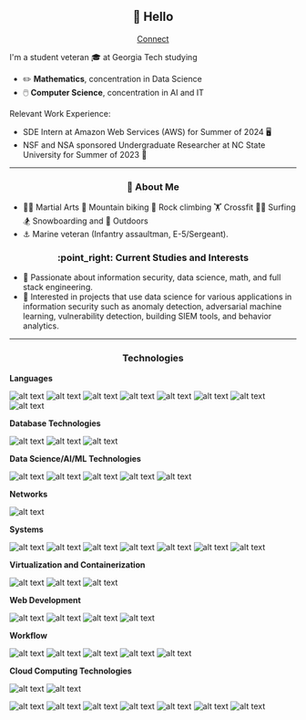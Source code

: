 <h2 align="center">👋 Hello</h2>
<p align="center">
  <a href="https://www.linkedin.com/in/abarton01">Connect</a>
</p>

I'm a student veteran 🎓 at Georgia Tech studying
- :pencil2: **Mathematics**, concentration in Data Science
- 🖱️ **Computer Science**, concentration in AI and IT

Relevant Work Experience:
- SDE Intern at Amazon Web Services (AWS) for Summer of 2024 🖥️
- NSF and NSA sponsored Undergraduate Researcher at NC State University for Summer of 2023 :microscope:

-------
<h3 align="center">🍎 About Me</h3>

- 🤼‍♂️ Martial Arts :mountain_bicyclist: Mountain biking 🐐 Rock climbing 🏋️ Crossfit 🏄‍♂️ Surfing :snowboarder: Snowboarding and :sunrise_over_mountains: Outdoors
- ⚓ Marine veteran (Infantry assaultman, E-5/Sergeant).

<h3 align="center">:point_right: Current Studies and Interests</h3>

- 🌱 Passionate about information security, data science, math, and full stack engineering.
- 🌳 Interested in projects that use data science for various applications in information security such as anomaly detection, adversarial machine learning, vulnerability detection, building SIEM tools, and behavior analytics.

---
<h3 align="center"> Technologies </h3>

**Languages**

![alt text](https://img.shields.io/badge/Python-4776AB?style=for-the-badge&logo=python&logoColor=blue)
![alt text](https://img.shields.io/badge/Rust-000000?style=for-the-badge&logo=rust&logoColor=white)
![alt text](https://img.shields.io/badge/C-00599C?style=for-the-badge&logo=c&logoColor=white)
![alt text](https://img.shields.io/badge/Java-ED8B00?style=for-the-badge&logo=openjdk&logoColor=blue)
![alt text](https://img.shields.io/badge/TypeScript-007ACC?style=for-the-badge&logo=typescript&logoColor=white)
![alt text](https://img.shields.io/badge/JavaScript-F7DF1E?style=for-the-badge&logo=javascript&logoColor=white)
![alt text](https://img.shields.io/badge/C++-00599C?style=for-the-badge&logo=cplusplus&logoColor=white)
![alt text](https://img.shields.io/badge/TeX-008080?style=for-the-badge&logo=latex&logoColor=white)

**Database Technologies**

![alt text](https://img.shields.io/badge/MySQL-4479A1?style=for-the-badge&logo=mysql&logoColor=white)
![alt text](https://img.shields.io/badge/PostgreSQL-4169E1?style=for-the-badge&logo=postgresql&logoColor=white)
![alt text](https://img.shields.io/badge/SQLAlchemy-D71F00?style=for-the-badge&logo=sqlalchemy&logoColor=white)

**Data Science/AI/ML Technologies**

![alt text](https://img.shields.io/badge/PyTorch-EE4C2C?style=for-the-badge&logo=pytorch&logoColor=white)
![alt text](https://img.shields.io/badge/Numpy-777BB4?style=for-the-badge&logo=numpy&logoColor=white)
![alt text](https://img.shields.io/badge/Pandas-150458?style=for-the-badge&logo=pandas&logoColor=white)
![alt text](https://img.shields.io/badge/scikit_learn-F7931E?style=for-the-badge&logo=scikit-learn&logoColor=white)
![alt text](https://img.shields.io/badge/LangChain-1C3C3C?style=for-the-badge&logo=langchain&logoColor=white)
<!--![alt text](https://img.shields.io/badge/SciPy-8CAAE6?style=for-the-badge&logo=scipy&logoColor=white)-->

**Networks**

![alt text](https://img.shields.io/badge/Wireshark-1679A7?style=for-the-badge&logo=wireshark&logoColor=white)


**Systems**

![alt text](https://img.shields.io/badge/LinuxMint-86BE43?style=for-the-badge&logo=linuxmint&logoColor=white)
![alt text](https://img.shields.io/badge/Kali-557C94?style=for-the-badge&logo=kalilinux&logoColor=white)
![alt text](https://img.shields.io/badge/Debian-A81D33?style=for-the-badge&logo=debian&logoColor=white)
![alt text](https://img.shields.io/badge/Arch-1793D1?style=for-the-badge&logo=archlinux&logoColor=white)
![alt text](https://img.shields.io/badge/Linux-FCC624?style=for-the-badge&logo=linux&logoColor=white)
![alt text](https://img.shields.io/badge/GNU-A42E2B?style=for-the-badge&logo=gnu&logoColor=white)
![alt text](https://img.shields.io/badge/RaspberryPi-A22846?style=for-the-badge&logo=raspberrypi&logoColor=white)

**Virtualization and Containerization**

![alt text](https://img.shields.io/badge/Docker-2496ED?style=for-the-badge&logo=docker&logoColor=white)
![alt text](https://img.shields.io/badge/QEMU-FF6600?style=for-the-badge&logo=qemu&logoColor=white)
![alt text](https://img.shields.io/badge/VirtualBox-183A61?style=for-the-badge&logo=virtualbox&logoColor=white)

**Web Development**

![alt text](https://img.shields.io/badge/React-61DAFB?style=for-the-badge&logo=react&logoColor=white)
![alt text](https://img.shields.io/badge/Node.js-5FA04E?style=for-the-badge&logo=node.js&logoColor=white)
![alt text](https://img.shields.io/badge/CSS3-1572B6?style=for-the-badge&logo=css3&logoColor=white)
![alt text](https://img.shields.io/badge/HTML-E34F26?style=for-the-badge&logo=html5&logoColor=white)

**Workflow**

![alt text](https://img.shields.io/badge/Neovim-57A143?style=for-the-badge&logo=neovim&logoColor=white)
![alt text](https://img.shields.io/badge/Obsidian-7C3AED?style=for-the-badge&logo=obsidian&logoColor=white)
![alt text](https://img.shields.io/badge/Tmux-1BB91F?style=for-the-badge&logo=tmux&logoColor=white)
![alt text](https://img.shields.io/badge/Git-F05032?style=for-the-badge&logo=git&logoColor=white)
![alt text](https://img.shields.io/badge/Zsh-F15A24?style=for-the-badge&logo=zsh&logoColor=white)

**Cloud Computing Technologies**

![alt text](https://img.shields.io/badge/AWS-232F3E?style=for-the-badge&logo=amazonwebservices&logoColor=white)
![alt text](https://img.shields.io/badge/Amazon-FF9900?style=for-the-badge&logo=amazon&logoColor=white)

![alt text](https://img.shields.io/badge/Amazon%20DynamoDB-4053D6?style=for-the-badge&logo=amazondynamodb&logoColor=white)
![alt text](https://img.shields.io/badge/Amazon%20S3-569A31?style=for-the-badge&logo=amazons3&logoColor=white)
![alt text](https://img.shields.io/badge/AWS%20Lambda-FF9900?style=for-the-badge&logo=awslambda&logoColor=white)
![alt text](https://img.shields.io/badge/Amazon%20Redshift-8C4FFF?style=for-the-badge&logo=amazonredshift&logoColor=white)
![alt text](https://img.shields.io/badge/Amazon%20IAM-DD344C?style=for-the-badge&logo=amazoniam&logoColor=white)
![alt text](https://img.shields.io/badge/AWS%20Glue-150458?style=for-the-badge&logoColor=white)
![alt text](https://img.shields.io/badge/Amazon%20Cloudwatch-FF4F8B?style=for-the-badge&logo=amazoncloudwatch&logoColor=white)

<!-- github contribution --->
